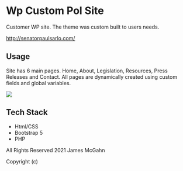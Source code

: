 # Wp Custom Pol Site

Customer WP site. The theme was custom built to users needs.

http://senatorpaulsarlo.com/

## Usage

Site has 6 main pages. Home, About, Legislation, Resources, Press Releases and Contact. All pages are dynamically created using custom fields and global variables.

![](project_demo.gif)

## Tech Stack

- Html/CSS
- Bootstrap 5
- PHP

All Rights Reserved 2021 James McGahn

Copyright (c)
